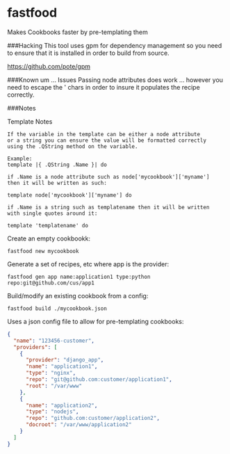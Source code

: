 fastfood
========

Makes Cookbooks faster by pre-templating them

###Hacking
This tool uses gpm for dependency management so you need to
ensure that it is installed in order to build from source.

https://github.com/pote/gpm

###Known um ... Issues
Passing node attributes does work ... however you need to escape the
' chars in order to insure it populates the recipe correctly.

###Notes

Template Notes
```
If the variable in the template can be either a node attribute
or a string you can ensure the value will be formatted correctly
using the .QString method on the variable.

Example:
template |{ .QString .Name }| do

if .Name is a node attribute such as node['mycookbook']['myname']
then it will be written as such:

template node['mycookbook']['myname'] do

if .Name is a string such as templatename then it will be written
with single quotes around it:

template 'templatename' do
```

Create an empty cookbookk:
```shell
fastfood new mycookbook
```

Generate a set of recipes, etc where app is the provider:
```shell
fastfood gen app name:application1 type:python repo:git@github.com/cus/app1
```

Build/modify an existing cookbook from a config:
```shell
fastfood build ./mycookbook.json
```

Uses a json config file to allow for pre-templating cookbooks:
```json
{
  "name": "123456-customer",
  "providers": [
    {
      "provider": "django_app",
      "name": "application1",
      "type": "nginx",
      "repo": "git@github.com:customer/application1",
      "root": "/var/www"
    },
    {
      "name": "application2",
      "type": "nodejs",
      "repo": "github.com:customer/application2",
      "docroot": "/var/www/application2"
    }
  ]
}
```
